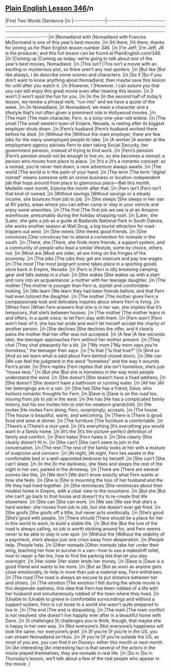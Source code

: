 ## [Plain English Lesson 346](https://PlainEnglish.com/346/)/n
|First Two Words |Sentence                                                                                                                                                                                                      |/n
|:---------------|:-------------------------------------------------------------------------------------------------------------------------------------------------------------------------------------------------------------|/n
|Nomadland with  |Nomadland with Frances McDormand is one of this year’s best movies.                                                                                                                                           |/n
|Hi there,       |Hi there, thanks for joining us for Plain English lesson number 346.                                                                                                                                          |/n
|I’m Jeff;       |I’m Jeff; JR is the producer; and this full lesson can be found at PlainEnglish.com/346.                                                                                                                      |/n
|Coming up       |Coming up today: we’re going to talk about one of the year’s best movies, Nomadland.                                                                                                                          |/n
|This isn’t      |This isn’t a movie with an exciting or mysterious plot, so there aren’t any real spoilers.                                                                                                                    |/n
|But like        |But like always, I do describe some scenes and characters.                                                                                                                                                    |/n
|So if           |So if you don’t want to know anything about Nomadland, then maybe save this lesson for until after you watch it.                                                                                              |/n
|However, I      |However, I can assure you that you can still enjoy this great movie even after hearing this lesson.                                                                                                           |/n
|I won’t         |I won’t spoil the fun for you.                                                                                                                                                                                |/n
|In the          |In the second half of today’s lesson, we review a phrasal verb, “run into” and we have a quote of the week.                                                                                                   |/n
|In Nomadland,   |In Nomadland, we meet a character and a lifestyle that’s not often given a prominent role in Hollywood movies.                                                                                                |/n
|The main        |The main character, Fern, is a sixty-one-year-old widow.                                                                                                                                                      |/n
|The small       |The small western town of Empire, Nevada, is reeling after its biggest employer shuts down.                                                                                                                   |/n
|Fern’s husband  |Fern’s husband worked there before he died.                                                                                                                                                                   |/n
|Without the     |Without the main employer, there are few jobs for the many unemployed people to take.                                                                                                                         |/n
|A worker        |A worker at the employment agency advises Fern to start taking Social Security, her government pension, instead of trying to find work.                                                                       |/n
|Fern’s pension  |Fern’s pension would not be enough to live on, so she becomes a nomad: a person who moves from place to place.                                                                                                |/n
|It’s a          |It’s a romantic concept: as a nomad, you’re never tied down; a new adventure always awaits.                                                                                                                   |/n
|The world       |The world is in the palm of your hand.                                                                                                                                                                        |/n
|The term        |The term “digital nomad” means someone with an online business or location-independent job that hops around from place to glamorous place—Bali this month, Medellín next month, Estonia the month after that. |/n
|Fern isn’t      |Fern isn’t that kind of nomad.                                                                                                                                                                                |/n
|Without savings |Without savings or a steady income, she bounces from job to job.                                                                                                                                              |/n
|She sleeps      |She sleeps in her van at RV parks, areas where you can either camp or stay in your vehicle and enjoy some amenities.                                                                                          |/n
|The first       |The first job we see is at an Amazon warehouse, presumably during the holiday shopping rush.                                                                                                                  |/n
|Later, she      |Later, she gets a job as a guide at Badlands National Park in South Dakota; she works another season at Wall Drug, a big tourist attraction for road-trippers out west.                                       |/n
|She meets       |She meets good friends.                                                                                                                                                                                       |/n
|One convinces   |One convinces her to attend a convention for nomads in the south.                                                                                                                                             |/n
|There, she      |There, she finds more friends, a support system, and a community of people who lead a similar lifestyle, some by choice, others not.                                                                          |/n
|Most are        |Most are older, all are living on the fringes of the economy.                                                                                                                                                 |/n
|The jobs        |The jobs they get are insecure and pay low wages.                                                                                                                                                             |/n
|The most        |The most poignant scene takes place in a sporting goods store back in Empire, Nevada.                                                                                                                         |/n
|Fern is         |Fern is idly browsing camping gear and falls asleep in a chair.                                                                                                                                               |/n
|She wakes       |She wakes up with a start and runs into an acquaintance: a mother with her teenage daughter.                                                                                                                  |/n
|The mother      |The mother is younger than Fern is, stylish and comfortable-looking.                                                                                                                                          |/n
|We learn        |We learn they had been friends before, and that Fern had even tutored the daughter.                                                                                                                           |/n
|The mother      |The mother gives Fern a compassionate look and delicately inquires about where Fern is living.                                                                                                                |/n
|When Fern       |When Fern answers that she is in her van, she implies that it’s temporary, that she’s between houses.                                                                                                         |/n
|The mother      |The mother leans in and offers, in a quiet voice, to let Fern stay with them.                                                                                                                                 |/n
|Fern won’t      |Fern won’t hear of it; she has her pride and won’t let herself accept the charity of another person.                                                                                                          |/n
|She declines    |She declines the offer, and it clearly pains the mother that her offer was not accepted.                                                                                                                      |/n
|A few           |A few seconds later, the teenager approaches Fern without her mother present.                                                                                                                                 |/n
|They chat       |They chat pleasantly for a bit.                                                                                                                                                                               |/n
|“My mom         |“My mom says you’re homeless,” the teenager then says.                                                                                                                                                        |/n
|“Is that        |“Is that true?”                                                                                                                                                                                               |/n
|And so          |And so we learn what is said about Fern behind closed doors.                                                                                                                                                  |/n
|We can          |We can feel the judgment in the word “homeless” and the way it wounds Fern’s pride.                                                                                                                           |/n
|Fern replies    |Fern replies that she isn’t homeless; she’s just “house-less.”                                                                                                                                                |/n
|But she         |But she is homeless in the way most people understand the word.                                                                                                                                               |/n
|She doesn’t     |She doesn’t have a fixed address.                                                                                                                                                                             |/n
|She doesn’t     |She doesn’t have a bathroom or running water.                                                                                                                                                                 |/n
|All her         |All her belongings are in a van.                                                                                                                                                                              |/n
|She has         |She has a friend, Dave, who harbors romantic thoughts for Fern.                                                                                                                                               |/n
|Dave is         |Dave is on the road too, moving from job to job in the west.                                                                                                                                                  |/n
|He has          |He has a complicated family history, but his son invites him to visit his newborn grandchild.                                                                                                                 |/n
|He invites      |He invites Fern along; Fern, surprisingly, accepts.                                                                                                                                                           |/n
|The house       |The house is beautiful, warm, and welcoming.                                                                                                                                                                  |/n
|There is        |There is good food and wine at dinner.                                                                                                                                                                        |/n
|The furniture   |The furniture is comfortable.                                                                                                                                                                                 |/n
|There’s a       |There’s a nice yard.                                                                                                                                                                                          |/n
|It’s everything |It’s everything you would want in a family home.                                                                                                                                                              |/n
|It’s the        |It’s the picture-perfect definition of family and comfort.                                                                                                                                                    |/n
|Fern hates      |Fern hates it.                                                                                                                                                                                                |/n
|She clearly     |She clearly doesn’t fit in.                                                                                                                                                                                   |/n
|She can’t       |She can’t seem to join in the conversation.                                                                                                                                                                   |/n
|The rest        |The rest of the family looks at her with a mixture of suspicion and concern.                                                                                                                                  |/n
|At night,       |At night, Fern lies awake in the comfortable bed in a well-appointed bedroom by herself.                                                                                                                      |/n
|She can’t       |She can’t sleep.                                                                                                                                                                                              |/n
|In the          |In the darkness, she flees and sleeps the rest of the night in her van, parked in the driveway.                                                                                                               |/n
|There are       |There are several scenes like this.                                                                                                                                                                           |/n
|We don’t        |We don’t know exactly what Fern wants or how she feels.                                                                                                                                                       |/n
|She is          |She is mourning the loss of her husband and the life they had lived together.                                                                                                                                 |/n
|She reminisces  |She reminisces about their modest home in Empire, with a clear view to the mountains.                                                                                                                         |/n
|But she         |But she can’t go back to that house and doesn’t try to re-create that life elsewhere.                                                                                                                         |/n
|She can         |She can work.                                                                                                                                                                                                 |/n
|We see          |We see that she’s a hard worker: she moves from job to job, but she doesn’t ever get fired.                                                                                                                   |/n
|She goofs       |She goofs off a little, but never acts unethically.                                                                                                                                                           |/n
|She’s good      |She’s good with people.                                                                                                                                                                                       |/n
|There should    |There should be a place for her in this world to work, to build a stable life.                                                                                                                                |/n
|But the         |But the lure of the road is always calling, no job is worth sticking around for, and Fern seems never to be able to stay in one spot.                                                                         |/n
|Without the     |Without the stability of a paycheck, she’s always just one crisis away from desperation.                                                                                                                      |/n
|People help.    |People help.                                                                                                                                                                                                  |/n
|Other nomads    |Other nomads take her under their wing, teaching her how to survive in a van—how to use a makeshift toilet, how to repair a flat tire, how to find the parking lots that let you stay overnight.              |/n
|Her sister      |Her sister lends her money.                                                                                                                                                                                   |/n
|Dave is         |Dave is a good friend and wants to be more.                                                                                                                                                                   |/n
|But as          |But as soon as anyone gets close emotionally, to help in more than just a material way, Fern withdraws.                                                                                                       |/n
|The road        |The road is always an excuse to put distance between her and others.                                                                                                                                          |/n
|The emotion     |The emotion I felt during the whole movie is this desperate sadness, this idea that Fern has been robbed of a life with her husband and simultaneously robbed of the town where they lived.                   |/n
|Unable to       |Unable to grieve in comfortable surroundings and without a support system, Fern is cut loose to a world she wasn’t quite prepared to live in.                                                                 |/n
|The end         |The end is disquieting.                                                                                                                                                                                       |/n
|The main        |The main conflict is not resolved; she doesn’t live happily ever after in a beautiful home with Dave.                                                                                                         |/n
|It challenges   |It challenges you to think, though, that maybe she is happy in her own way.                                                                                                                                   |/n
|Not everyone’s  |Not everyone’s happiness will look the same, nor everyone’s grief.                                                                                                                                            |/n
|If you’re       |If you’re in the US, you can stream Nomadland on Hulu.                                                                                                                                                        |/n
|If you’re       |If you’re outside the US, as most of you are, you can find it on Disney+ either this month or next month.                                                                                                     |/n
|An interesting  |An interesting fact is that several of the actors in the movie played themselves; they are nomads in real life.                                                                                               |/n
|So in           |So in Thursday’s lesson, we’ll talk about a few of the real people who appear in the movie.                                                                                                                   |

